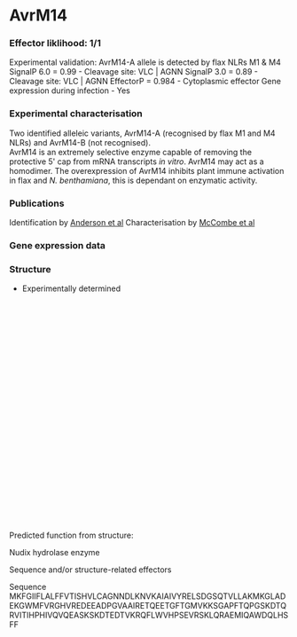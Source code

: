 # AvrM14

### Effector liklihood: 1/1
Experimental validation: AvrM14-A allele is detected by flax NLRs M1 & M4
SignalP 6.0 = 0.99 - Cleavage site: VLC | AGNN
SignalP 3.0 = 0.89 - Cleavage site: VLC | AGNN
EffectorP = 0.984 - Cytoplasmic effector
Gene expression during infection - Yes

### Experimental characterisation
Two identified alleleic variants, AvrM14-A (recognised by flax M1 and M4 NLRs) and AvrM14-B (not recognised).   
AvrM14 is an extremely selective enzyme capable of removing the protective 5' cap from mRNA transcripts _in vitro_. AvrM14 may act as a homodimer.
The overexpression of AvrM14 inhibits plant immune activation in flax and _N. benthamiana_, this is dependant on enzymatic activity. 

### Publications 
Identification by [Anderson et al](https://doi.org/10.1186/s12864-016-3011-9)
Characterisation by [McCombe et al](https://doi.org/10.1111/nph.18727)

### Gene expression data


### Structure 
- Experimentally determined

<script src="https://3Dmol.org/build/3Dmol-min.js"></script>     
<script src="https://3Dmol.org/build/3Dmol.ui-min.js"></script>     

<div style="height: 400px; width: 800px; position: relative;" class='viewer_3Dmoljs' data-href='/assets/pdbs/8DPA.pdb' data-backgroundcolor='0xffffff' data-style='cartoon' data-ui='true'></div>

Predicted function from structure:

Nudix hydrolase enzyme 

Sequence and/or structure-related effectors


Sequence 
MKFGIIFLALFFVTISHVLCAGNNDLKNVKAIAIVYRELSDGSQTVLLAKMKGLADEKGWMFVRGHVREDEEADPGVAAIRETQEETGFTGMVKKSGAPFTQPGSKDTQRVITIHPHIVQVQEASKSKDTEDTVKRQFLWVHPSEVRSKLQRAEMIQAWDQLHSFF

